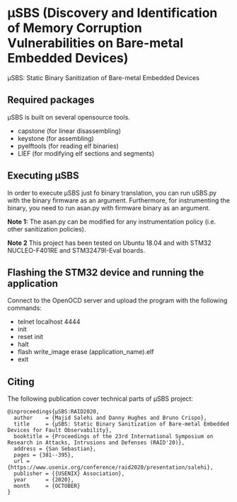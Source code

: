 # μSBS (Discovery and Identification of Memory Corruption Vulnerabilities on Bare-metal Embedded Devices)

μSBS: Static Binary Sanitization of Bare-metal Embedded Devices

## Required packages

μSBS is built on several opensource tools.

* capstone (for linear disassembling)
* keystone (for assembling)
* pyelftools (for reading elf binaries)
* LIEF (for modifying elf sections and segments)

## Executing μSBS

In order to execute μSBS just fo binary translation, you can run uSBS.py with the binary firmware as an argument. Furthermore, for instrumenting the binary, you need to run asan.py with firmware binary as an argument. 

**Note 1:** The asan.py can be modified for any instrumentation policy (i.e. other sanitization policies).

**Note 2** This project has been tested on Ubuntu 18.04 and with STM32 NUCLEO-F401RE and STM32479I-Eval boards.

## Flashing the STM32 device and running the application

Connect to the OpenOCD server and upload the program with the following commands:

* telnet localhost 4444
* init
* reset init
* halt
* flash write_image erase (application_name).elf
* exit

## Citing
The following publication cover technical parts of μSBS project:

```
@inproceedings{μSBS:RAID2020,
  author    = {Majid Salehi and Danny Hughes and Bruno Crispo},
  title     = {μSBS: Static Binary Sanitization of Bare-metal Embedded Devices for Fault Observability},
  booktitle = {Proceedings of the 23rd International Symposium on Research in Attacks, Intrusions and Defenses (RAID'20)},
  address = {San Sebastian},
  pages = {381--395},
  url = {https://www.usenix.org/conference/raid2020/presentation/salehi},
  publisher = {{USENIX} Association},
  year      = {2020},
  month     = {OCTOBER}
}
```
